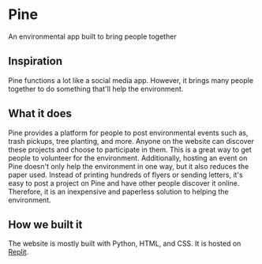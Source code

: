 # Pine
An environmental app built to bring people together

## Inspiration
Pine functions a lot like a social media app. However, it brings many people together to do something that'll help the environment.

## What it does
Pine provides a platform for people to post environmental events such as, trash pickups, tree planting, and more. Anyone on the website can discover these projects and choose to participate in them. This is a great way to get people to volunteer for the environment. Additionally, hosting an event on Pine doesn't only help the environment in one way, but it also reduces the paper used. Instead of printing hundreds of flyers or sending letters, it's easy to post a project on Pine and have other people discover it online. Therefore, it is an inexpensive and paperless solution to helping the environment.

## How we built it
The website is mostly built with Python, HTML, and CSS. It is hosted on [Replit](https://replit.com).
